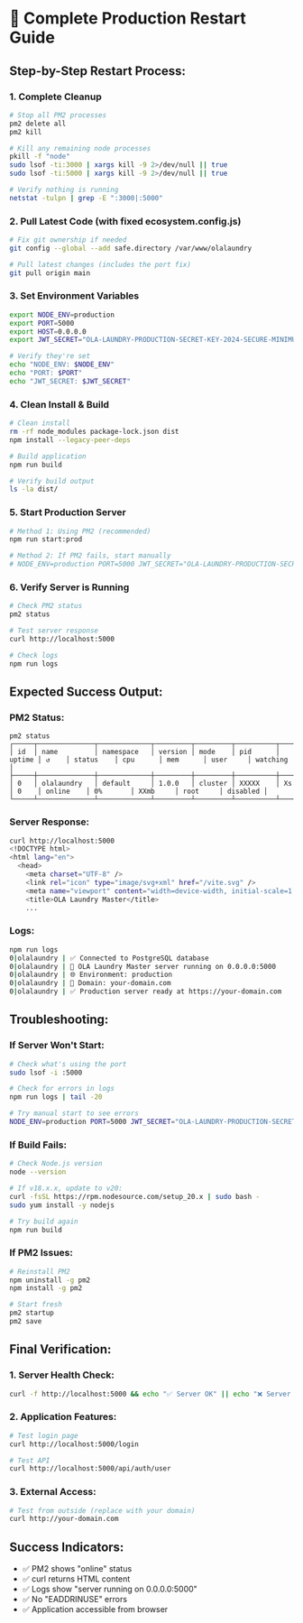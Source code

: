 # 🚀 Complete Production Restart Guide

## **Step-by-Step Restart Process:**

### **1. Complete Cleanup**
```bash
# Stop all PM2 processes
pm2 delete all
pm2 kill

# Kill any remaining node processes
pkill -f "node"
sudo lsof -ti:3000 | xargs kill -9 2>/dev/null || true
sudo lsof -ti:5000 | xargs kill -9 2>/dev/null || true

# Verify nothing is running
netstat -tulpn | grep -E ":3000|:5000"
```

### **2. Pull Latest Code (with fixed ecosystem.config.js)**
```bash
# Fix git ownership if needed
git config --global --add safe.directory /var/www/olalaundry

# Pull latest changes (includes the port fix)
git pull origin main
```

### **3. Set Environment Variables**
```bash
export NODE_ENV=production
export PORT=5000
export HOST=0.0.0.0
export JWT_SECRET="OLA-LAUNDRY-PRODUCTION-SECRET-KEY-2024-SECURE-MINIMUM-32-CHARACTERS"

# Verify they're set
echo "NODE_ENV: $NODE_ENV"
echo "PORT: $PORT"
echo "JWT_SECRET: $JWT_SECRET"
```

### **4. Clean Install & Build**
```bash
# Clean install
rm -rf node_modules package-lock.json dist
npm install --legacy-peer-deps

# Build application
npm run build

# Verify build output
ls -la dist/
```

### **5. Start Production Server**
```bash
# Method 1: Using PM2 (recommended)
npm run start:prod

# Method 2: If PM2 fails, start manually
# NODE_ENV=production PORT=5000 JWT_SECRET="OLA-LAUNDRY-PRODUCTION-SECRET-KEY-2024-SECURE-MINIMUM-32-CHARACTERS" nohup node dist/index.js > app.log 2>&1 &
```

### **6. Verify Server is Running**
```bash
# Check PM2 status
pm2 status

# Test server response
curl http://localhost:5000

# Check logs
npm run logs
```

## **Expected Success Output:**

### **PM2 Status:**
```
pm2 status
┌─────┬──────────────┬─────────────┬─────────┬─────────┬──────────┬────────┬──────┬───────────┬──────────┬──────────┬──────────┬──────────┐
│ id  │ name         │ namespace   │ version │ mode    │ pid      │ uptime │ ↺    │ status    │ cpu      │ mem      │ user     │ watching │
├─────┼──────────────┼─────────────┼─────────┼─────────┼──────────┼────────┼──────┼───────────┼──────────┼──────────┼──────────┼──────────┤
│ 0   │ olalaundry   │ default     │ 1.0.0   │ cluster │ XXXXX    │ Xs     │ 0    │ online    │ 0%       │ XXmb     │ root     │ disabled │
└─────┴──────────────┴─────────────┴─────────┴─────────┴──────────┴────────┴──────┴───────────┴──────────┴──────────┴──────────┴──────────┘
```

### **Server Response:**
```bash
curl http://localhost:5000
<!DOCTYPE html>
<html lang="en">
  <head>
    <meta charset="UTF-8" />
    <link rel="icon" type="image/svg+xml" href="/vite.svg" />
    <meta name="viewport" content="width=device-width, initial-scale=1.0" />
    <title>OLA Laundry Master</title>
    ...
```

### **Logs:**
```bash
npm run logs
0|olalaundry | ✅ Connected to PostgreSQL database
0|olalaundry | 🚀 OLA Laundry Master server running on 0.0.0.0:5000
0|olalaundry | 🌐 Environment: production
0|olalaundry | 🔗 Domain: your-domain.com
0|olalaundry | ✅ Production server ready at https://your-domain.com
```

## **Troubleshooting:**

### **If Server Won't Start:**
```bash
# Check what's using the port
sudo lsof -i :5000

# Check for errors in logs
npm run logs | tail -20

# Try manual start to see errors
NODE_ENV=production PORT=5000 JWT_SECRET="OLA-LAUNDRY-PRODUCTION-SECRET-KEY-2024-SECURE-MINIMUM-32-CHARACTERS" node dist/index.js
```

### **If Build Fails:**
```bash
# Check Node.js version
node --version

# If v18.x.x, update to v20:
curl -fsSL https://rpm.nodesource.com/setup_20.x | sudo bash -
sudo yum install -y nodejs

# Try build again
npm run build
```

### **If PM2 Issues:**
```bash
# Reinstall PM2
npm uninstall -g pm2
npm install -g pm2

# Start fresh
pm2 startup
pm2 save
```

## **Final Verification:**

### **1. Server Health Check:**
```bash
curl -f http://localhost:5000 && echo "✅ Server OK" || echo "❌ Server Failed"
```

### **2. Application Features:**
```bash
# Test login page
curl http://localhost:5000/login

# Test API
curl http://localhost:5000/api/auth/user
```

### **3. External Access:**
```bash
# Test from outside (replace with your domain)
curl http://your-domain.com
```

## **Success Indicators:**
- ✅ PM2 shows "online" status
- ✅ curl returns HTML content
- ✅ Logs show "server running on 0.0.0.0:5000"
- ✅ No "EADDRINUSE" errors
- ✅ Application accessible from browser